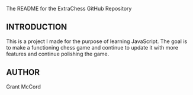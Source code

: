 The README for the ExtraChess GitHub Repository

INTRODUCTION
------------
This is a project I made for the purpose of learning JavaScript. The goal is to make a functioning chess game and continue to update it with more features and continue polishing the game.

AUTHOR
------
Grant McCord
